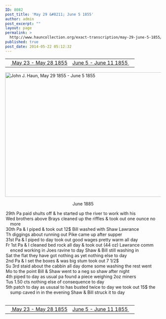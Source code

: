 ```yaml
---
ID: 8082
post_title: 'May 29 &#8211; June 5 1855'
author: admin
post_excerpt: ""
layout: page
permalink: >
  http://www.hauncollection.org/exact-transcription/may-29-june-5-1855/
published: true
post_date: 2014-05-22 05:12:32
---
```

<table style="width: 100%;" align="center">
<tbody>
<tr>
<td width="50%"><a title="May 23 – May 28 1855" href="http://www.hauncollection.org/version-2/version-ii-series-i/may-23-may-28-1855/"><img src="https://lh3.googleusercontent.com/-EFJpxxNiPNw/VqgtWBCZrMI/AAAAAAAAAFU/WfY4lPFWWkg/s800-Ic42/Soeb-Plain-Arrows-8-10px.png" alt="" width="10" height="10" /> May 23 - May 28 1855</a></td>
<td style="text-align: right;"><a title="June 5 – June 11 1855" href="http://www.hauncollection.org/version-2/version-ii-series-i/june-5-june-11-1855/"> June 5 - June 11 1855 <img src="https://lh3.googleusercontent.com/-67k0cYlpXHw/VqgtWKz1MXI/AAAAAAAAAFU/k9PW_Piyurk/s800-Ic42/Soeb-Plain-Arrows-5-10px.png" alt="" width="10" height="10" /></a></td>
</tr>
</tbody>
</table>
<a href="http://www.hauncollection.org/wp-content/uploads/John Haun/JJH_097_May 29 1855 - June 5 1855.JPG" target="_blank" rel="noopener"><img class="alignnone wp-image-2327 size-large" src="http://www.hauncollection.org/wp-content/uploads/John Haun/JJH_097_May 29 1855 - June 5 1855-1024x682.jpg" alt="John J. Haun, May 29 1855 - June 5 1855" width="604" height="402" /></a>
<p style="text-align: center;">June 1885</p>

<div style="text-indent: -1em; padding-left: 16px;">29th Pa paid shults off &amp; he started up the river to work with his</div>
<div style="text-indent: -1em; padding-left: 16px;">Wed brothers above Brays cleaned up the riffles &amp; took out one ounce no more</div>
<div style="text-indent: -1em; padding-left: 16px;">30th Pa &amp; I piped &amp; took out 12$ Bill washed with Shaw Lawrance</div>
<div style="text-indent: -1em; padding-left: 16px;">Th diggings about running out Pike came up after supper</div>
<div style="text-indent: -1em; padding-left: 16px;">31st Pa &amp; I piped to day took out good wages pretty warm all day</div>
<div style="text-indent: -1em; padding-left: 16px;">Fr 1st Pa &amp; I cleaned bed rock all day &amp; took out (44 oz) Lawrance comm
enced working in Joes ravine to day Shaw &amp; Bill still washing in</div>
<div style="text-indent: -1em; padding-left: 16px;">Sat the flat they have got nothing as yet nothing else to day</div>
<div style="text-indent: -1em; padding-left: 16px;">2nd Pa &amp; I set the boxes &amp; was big stum took out 7 1/2$</div>
<div style="text-indent: -1em; padding-left: 16px;">Su 3rd staid about the cabbin all day dome some washing the rest went</div>
<div style="text-indent: -1em; padding-left: 16px;">Mo to the point Bill &amp; Shaw went to a neg so shaw after night</div>
<div style="text-indent: -1em; padding-left: 16px;">4th piped to day as usual pa found a piece weighing 2oz miners</div>
<div style="text-indent: -1em; padding-left: 16px;">Tus 1.50 cts nothing else of consequence to day</div>
<div style="text-indent: -1em; padding-left: 16px;">5th patch to day as ususal to has busted twice to day we took out 15$
the sump caved in in the evening Shaw &amp; Bill struck it to day</div>
&nbsp;
<table style="width: 100%;" align="center">
<tbody>
<tr>
<td width="50%"><a title="May 23 – May 28 1855" href="http://www.hauncollection.org/version-2/version-ii-series-i/may-23-may-28-1855/"><img src="https://lh3.googleusercontent.com/-EFJpxxNiPNw/VqgtWBCZrMI/AAAAAAAAAFU/WfY4lPFWWkg/s800-Ic42/Soeb-Plain-Arrows-8-10px.png" alt="" width="10" height="10" /> May 23 - May 28 1855</a></td>
<td style="text-align: right;"><a title="June 5 – June 11 1855" href="http://www.hauncollection.org/version-2/version-ii-series-i/june-5-june-11-1855/"> June 5 - June 11 1855 <img src="https://lh3.googleusercontent.com/-67k0cYlpXHw/VqgtWKz1MXI/AAAAAAAAAFU/k9PW_Piyurk/s800-Ic42/Soeb-Plain-Arrows-5-10px.png" alt="" width="10" height="10" /></a></td>
</tr>
</tbody>
</table>
